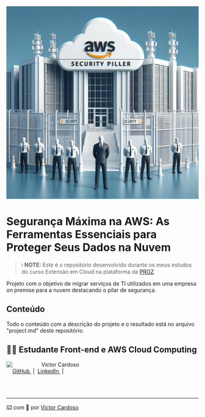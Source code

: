 <img src="src/img/aws-security.png" alt="image aws security" width="800">

# Segurança Máxima na AWS: As Ferramentas Essenciais para Proteger Seus Dados na Nuvem

 > ℹ️ **NOTE:** Este é o repositório desenvolvido durante os meus estudos do curso Extensão em Cloud na plataforma da [PROZ](https://talentocloud.joyclass.com/)

Projeto com o objetivo de migrar serviços de TI utilizados em uma empresa on premise para a nuvem destacando o pilar de segurança.

## Conteúdo
Todo o conteúdo com a descrição do projeto e o resultado está no arquivo "project.md" deste repositório.

## 👨‍💻 Estudante Front-end e AWS Cloud Computing

<p>
    <img 
      align=left 
      margin=10 
      width=80 
      src="https://github.com/VictorSamuraiWol.png"
    />
    <p>&nbsp&nbsp&nbspVictor Cardoso<br>
    &nbsp&nbsp&nbsp
    <a 
        href="https://github.com/VictorSamuraiWol">
        GitHub
    </a>
    &nbsp;|&nbsp;
    <a 
        href="https://www.linkedin.com/in/victor-cardoso-cloud-front/">
        LinkedIn
    </a>
    &nbsp;|&nbsp;
    </p>
</p>
<br/><br/>

---

⌨️ com 💚 por [Victor Cardoso](https://github.com/VictorSamuraiWol)